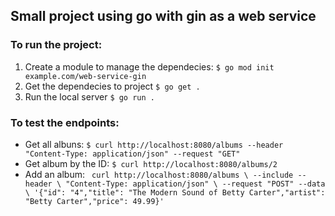 ## Small project using go with gin as a web service

### To run the project:
1. Create a module to manage the dependecies:
`$ go mod init example.com/web-service-gin`
2. Get the dependecies to project
`$ go get .`
3. Run the local server
`$ go run .`

### To test the endpoints:
- Get all albuns:
`$ curl http://localhost:8080/albums --header "Content-Type: application/json" --request "GET"`
- Get album by the ID:
`$ curl http://localhost:8080/albums/2`
- Add an album:
` curl http://localhost:8080/albums \
    --include --header \
    "Content-Type: application/json" \
    --request "POST" --data \
    '{"id": "4","title": "The Modern Sound of Betty Carter","artist": "Betty Carter","price": 49.99}'`